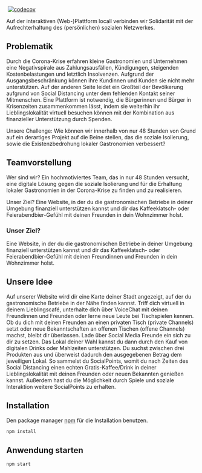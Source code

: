 [![<LOCALL>](https://circleci.com/gh/valentindiehl/locall_backend/tree/development.svg?style=shield)](https://circleci.com/gh/valentindiehl/locall_backend/tree/development)
[![codecov](https://codecov.io/gh/valentindiehl/locall_backend/branch/development/graph/badge.svg)](https://codecov.io/gh/valentindiehl/locall_backend)

Auf der interaktiven (Web-)Plattform locall verbinden wir Solidarität mit der Aufrechterhaltung des (persönlichen) sozialen Netzwerkes.

## Problematik

Durch die Corona-Krise erfahren kleine Gastronomien und Unternehmen eine Negativspirale aus Zahlungsausfällen, Kündigungen, steigenden Kostenbelastungen und letztlich Insolvenzen. Aufgrund der Ausgangsbeschränkung können ihre Kundinnen und Kunden sie nicht mehr unterstützen. Auf der anderen Seite leidet ein Großteil der Bevölkerung aufgrund von Social Distancing unter dem fehlenden Kontakt seiner Mitmenschen. Eine Plattform ist notwendig, die Bürgerinnen und Bürger in Krisenzeiten zusammenkommen lässt, indem sie weiterhin ihr Lieblingslokalität virtuell besuchen können mit der Kombination aus finanzieller Unterstützung durch Spenden.

Unsere Challenge: Wie können wir innerhalb von nur 48 Stunden von Grund auf ein derartiges Projekt auf die Beine stellen, das die soziale Isolierung, sowie die Existenzbedrohung lokaler Gastronomien verbessert?

## Teamvorstellung

Wer sind wir? Ein hochmotiviertes Team, das in nur 48 Stunden versucht, eine digitale Lösung gegen die soziale Isolierung und für die Erhaltung lokaler Gastronomien in der Corona-Krise zu finden und zu realisieren.

Unser Ziel? Eine Website, in der du die gastronomischen Betriebe in deiner Umgebung finanziell unterstützen kannst und dir das Kaffeeklatsch- oder Feierabendbier-Gefühl mit deinen Freunden in dein Wohnzimmer holst.

### Unser Ziel?

Eine Website, in der du die gastronomischen Betriebe in deiner Umgebung finanziell unterstützen kannst und dir das Kaffeeklatsch- oder Feierabendbier-Gefühl mit deinen Freundinnen und Freunden in dein Wohnzimmer holst.

## Unsere Idee

Auf unserer Website wird dir eine Karte deiner Stadt angezeigt, auf der du gastronomische Betriebe in der Nähe finden kannst. Triff dich virtuell in deinem Lieblingscafé, unterhalte dich über VoiceChat mit deinen Freundinnen und Freunden oder lerne neue Leute bei Tischspielen kennen. Ob du dich mit deinen Freunden an einen privaten Tisch (private Channels) setzt oder neue Bekanntschaften an offenen Tischen (offene Channels) machst, bleibt dir überlassen. Lade über Social Media Freunde ein sich zu dir zu setzen. Das Lokal deiner Wahl kannst du dann durch den Kauf von digitalen Drinks oder Mahlzeiten unterstützen. Du suchst zwischen drei Produkten aus und überweist dadurch den ausgegebenen Betrag dem jeweiligen Lokal. So sammelst du SocialPoints, womit du nach Zeiten des Social Distancing einen echten Gratis-Kaffee/Drink in deiner Lieblingslokalität mit deinen Freunden oder neuen Bekannten genießen kannst. Außerdem hast du die Möglichkeit durch Spiele und soziale Interaktion weitere SocialPoints zu erhalten.

## Installation

Den package manager [npm](https://www.npmjs.com) für die Installation benutzen.

```bash
npm install
```

## Anwendung starten

```bash
npm start
```
